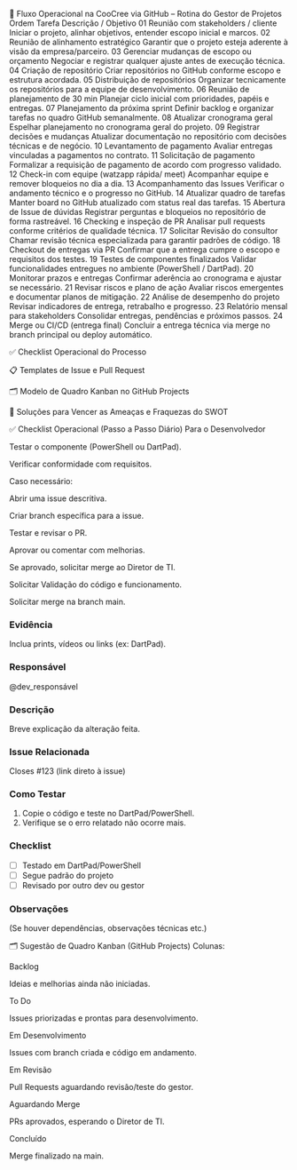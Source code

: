🧭 Fluxo Operacional na CooCree via GitHub – Rotina do Gestor de Projetos
Ordem	Tarefa	Descrição / Objetivo
01	Reunião com stakeholders / cliente	Iniciar o projeto, alinhar objetivos, entender escopo inicial e marcos.
02	Reunião de alinhamento estratégico	Garantir que o projeto esteja aderente à visão da empresa/parceiro.
03	Gerenciar mudanças de escopo ou orçamento	Negociar e registrar qualquer ajuste antes de execução técnica.
04	Criação de repositório	Criar repositórios no GitHub conforme escopo e estrutura acordada.
05	Distribuição de repositórios	Organizar tecnicamente os repositórios para a equipe de desenvolvimento.
06	Reunião de planejamento de 30 min	Planejar ciclo inicial com prioridades, papéis e entregas.
07	Planejamento da próxima sprint	Definir backlog e organizar tarefas no quadro GitHub semanalmente.
08	Atualizar cronograma geral	Espelhar planejamento no cronograma geral do projeto.
09	Registrar decisões e mudanças	Atualizar documentação no repositório com decisões técnicas e de negócio.
10	Levantamento de pagamento	Avaliar entregas vinculadas a pagamentos no contrato.
11	Solicitação de pagamento	Formalizar a requisição de pagamento de acordo com progresso validado.
12	Check-in com equipe (watzapp rápida/ meet)	Acompanhar equipe e remover bloqueios no dia a dia.
13	Acompanhamento das Issues	Verificar o andamento técnico e o progresso no GitHub.
14	Atualizar quadro de tarefas	Manter board no GitHub atualizado com status real das tarefas.
15	Abertura de Issue de dúvidas	Registrar perguntas e bloqueios no repositório de forma rastreável.
16	Checking e inspeção de PR	Analisar pull requests conforme critérios de qualidade técnica.
17	Solicitar Revisão do consultor	Chamar revisão técnica especializada para garantir padrões de código.
18	Checkout de entregas via PR	Confirmar que a entrega cumpre o escopo e requisitos dos testes.
19	Testes de componentes finalizados	Validar funcionalidades entregues no ambiente (PowerShell / DartPad).
20	Monitorar prazos e entregas	Confirmar aderência ao cronograma e ajustar se necessário.
21	Revisar riscos e plano de ação	Avaliar riscos emergentes e documentar planos de mitigação.
22	Análise de desempenho do projeto	Revisar indicadores de entrega, retrabalho e progresso.
23	Relatório mensal para stakeholders	Consolidar entregas, pendências e próximos passos.
24	Merge ou CI/CD (entrega final)	Concluir a entrega técnica via merge no branch principal ou deploy automático.




✅ Checklist Operacional do Processo

📋 Templates de Issue e Pull Request

🗂️ Modelo de Quadro Kanban no GitHub Projects

🔧 Soluções para Vencer as Ameaças e Fraquezas do SWOT

✅ Checklist Operacional (Passo a Passo Diário)
Para o Desenvolvedor

 Testar o componente (PowerShell ou DartPad).

 Verificar conformidade com requisitos.

 Caso necessário:

 Abrir uma issue descritiva.

 Criar branch específica para a issue.

 Testar e revisar o PR.

 Aprovar ou comentar com melhorias.

 Se aprovado, solicitar merge ao Diretor de TI.

Solicitar Validação do código e funcionamento.

Solicitar merge na branch main.

### Evidência
Inclua prints, vídeos ou links (ex: DartPad).

### Responsável
@dev_responsável

### Descrição
Breve explicação da alteração feita.

### Issue Relacionada
Closes #123 (link direto à issue)

### Como Testar
1. Copie o código e teste no DartPad/PowerShell.
2. Verifique se o erro relatado não ocorre mais.

### Checklist
- [ ] Testado em DartPad/PowerShell
- [ ] Segue padrão do projeto
- [ ] Revisado por outro dev ou gestor

### Observações
(Se houver dependências, observações técnicas etc.)


🗂️ Sugestão de Quadro Kanban (GitHub Projects)
Colunas:

Backlog

Ideias e melhorias ainda não iniciadas.

To Do

Issues priorizadas e prontas para desenvolvimento.

Em Desenvolvimento

Issues com branch criada e código em andamento.

Em Revisão

Pull Requests aguardando revisão/teste do gestor.

Aguardando Merge

PRs aprovados, esperando o Diretor de TI.

Concluído

Merge finalizado na main.
